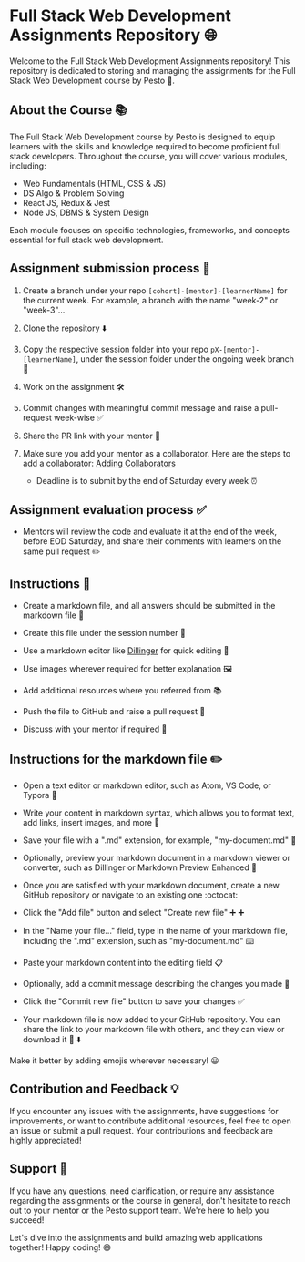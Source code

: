 # Full Stack Web Development Assignments Repository 🌐

Welcome to the Full Stack Web Development Assignments repository! This repository is dedicated to storing and managing the assignments for the Full Stack Web Development course by Pesto 🚀.

## About the Course 📚

The Full Stack Web Development course by Pesto is designed to equip learners with the skills and knowledge required to become proficient full stack developers. Throughout the course, you will cover various modules, including:

- Web Fundamentals (HTML, CSS & JS)
- DS Algo & Problem Solving
- React JS, Redux & Jest
- Node JS, DBMS & System Design

Each module focuses on specific technologies, frameworks, and concepts essential for full stack web development.

## Assignment submission process :incoming_envelope:

1. Create a branch under your repo `[cohort]-[mentor]-[learnerName]` for the current week. For example, a branch with the name "week-2" or "week-3"...

2. Clone the repository :arrow_down:

3. Copy the respective session folder into your repo `pX-[mentor]-[learnerName]`, under the session folder under the ongoing week branch :file_folder:

4. Work on the assignment :hammer_and_wrench:

5. Commit changes with meaningful commit message and raise a pull-request week-wise :white_check_mark:

6. Share the PR link with your mentor :link:

7. Make sure you add your mentor as a collaborator. Here are the steps to add a collaborator: [Adding Collaborators](https://docs.github.com/en/account-and-profile/setting-up-and-managing-your-personal-account-on-github/managing-access-to-your-personal-repositories/inviting-collaborators-to-a-personal-repository)

   - Deadline is to submit by the end of Saturday every week :alarm_clock:

## Assignment evaluation process :white_check_mark:

- Mentors will review the code and evaluate it at the end of the week, before EOD Saturday, and share their comments with learners on the same pull request :pencil2:

## Instructions :memo:

- Create a markdown file, and all answers should be submitted in the markdown file :page_with_curl:

- Create this file under the session number :file_folder:

- Use a markdown editor like [Dillinger](https://dillinger.io/) for quick editing :pencil:

- Use images wherever required for better explanation :framed_picture:

- Add additional resources where you referred from :books:

- Push the file to GitHub and raise a pull request :pushpin:

- Discuss with your mentor if required :speech_balloon:

## Instructions for the markdown file :pencil2:

- Open a text editor or markdown editor, such as Atom, VS Code, or Typora :memo:

- Write your content in markdown syntax, which allows you to format text, add links, insert images, and more :pencil:

- Save your file with a ".md" extension, for example, "my-document.md" :floppy_disk:

- Optionally, preview your markdown document in a markdown viewer or converter, such as Dillinger or Markdown Preview Enhanced :eyes:

- Once you are satisfied with your markdown document, create a new GitHub repository or navigate to an existing one :octocat:

- Click the "Add file" button and select "Create new file" :heavy_plus_sign: ➕

- In the "Name your file..." field, type in the name of your markdown file, including the ".md" extension, such as "my-document.md" :keyboard:

- Paste your markdown content into the editing field :clipboard:

- Optionally, add a commit message describing the changes you made :pencil:

- Click the "Commit new file" button to save your changes :white_check_mark:

- Your markdown file is now added to your GitHub repository. You can share the link to your markdown file with others, and they can view or download it :link: :arrow_down:

Make it better by adding emojis wherever necessary! :smiley:

## Contribution and Feedback 💡

If you encounter any issues with the assignments, have suggestions for improvements, or want to contribute additional resources, feel free to open an issue or submit a pull request. Your contributions and feedback are highly appreciated!

## Support 🤝

If you have any questions, need clarification, or require any assistance regarding the assignments or the course in general, don't hesitate to reach out to your mentor or the Pesto support team. We're here to help you succeed!

Let's dive into the assignments and build amazing web applications together! Happy coding! 😄
